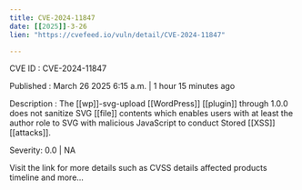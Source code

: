 ```yaml
---
title: CVE-2024-11847
date: [[2025]]-3-26
lien: "https://cvefeed.io/vuln/detail/CVE-2024-11847"

---
```


CVE ID : CVE-2024-11847

Published :  March 26
2025
6:15 a.m. | 1 hour
15 minutes ago

Description : The [[wp]]-svg-upload  [[WordPress]] [[plugin]] through 1.0.0 does not sanitize SVG [[file]] contents
which enables users with at least the author role to SVG with malicious JavaScript to conduct Stored [[XSS]] [[attacks]].

Severity: 0.0 | NA

Visit the link for more details
such as CVSS details
affected products
timeline
and more...
